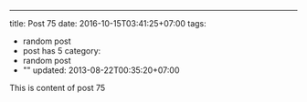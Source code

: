 ---
title: Post 75
date: 2016-10-15T03:41:25+07:00
tags:
  - random post
  - post has 5
category:
  - random post
  - ""
updated: 2013-08-22T00:35:20+07:00

This is content of post 75